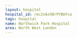 ```yaml
---
layout: hospital
hospital_id: rec2nAshBrPYBmYca
tags: hospital
name: Northwick Park Hospital
area: North West London
---
```

